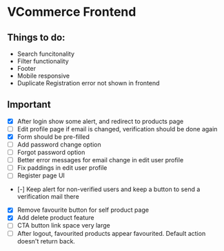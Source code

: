 # VCommerce Frontend
## Things to do:
* Search funcitonality
* Filter functionality
* Footer
* Mobile responsive
* Duplicate Registration error not shown in frontend

## Important
- [X] After login show some alert, and redirect to products page
- [ ] Edit profile page if email is changed, verification should be done again
- [X] Form should be pre-filled
- [ ] Add password change option
- [ ] Forgot password option 
- [ ] Better error messages for email change in edit user profile
- [ ] Fix paddings in edit user profile
- [ ] Register page UI
- [-] Keep alert for non-verified users and keep a button to send a verification mail there
- [X] Remove favourite button for self product page
- [X] Add delete product feature
- [ ] CTA button link space very large
- [ ] After logout, favourited products appear favourited. Default action doesn't return back.
